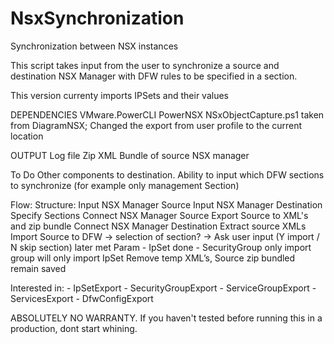 # NsxSynchronization
Synchronization between NSX instances

This script takes input from the user to synchronize a source and destination NSX Manager with DFW rules to be specified in a section.

This version currenty imports IPSets and their values

DEPENDENCIES
  VMware.PowerCLI
  PowerNSX
  NSxObjectCapture.ps1 taken from DiagramNSX; Changed the export from user profile to the current location
  
OUTPUT
  Log file
  Zip XML Bundle of source NSX manager
  
To Do
  Other components to destination.
  Ability to input which DFW sections to synchronize (for example only management Section)
  
  
Flow:
Structure:
Input NSX Manager Source
Input NSX Manager Destination
Specify Sections
Connect NSX Manager Source
Export Source to XML's and zip bundle
Connect NSX Manager Destination
Extract source XMLs
Import Source to DFW -> selection of section? -> Ask user input (Y import / N skip section) later met Param
	- IpSet done
	- SecurityGroup only import group
		will only import IpSet 
Remove temp XML’s, Source zip bundled remain saved


Interested in:
	- IpSetExport
	- SecurityGroupExport
	- ServiceGroupExport
	- ServicesExport
	- DfwConfigExport


ABSOLUTELY NO WARRANTY. If you haven't tested before running this in a production, dont start whining.
  
  
